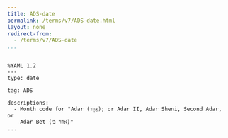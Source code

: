 ```yaml
---
title: ADS-date
permalink: /terms/v7/ADS-date.html
layout: none
redirect-from:
  - /terms/v7/ADS-date
...
```


```

%YAML 1.2
---
type: date

tag: ADS

descriptions:
  - Month code for "Adar (אֲדָר); or Adar II, Adar Sheni, Second Adar, or
    Adar Bet (אדר ב׳)"
...

```